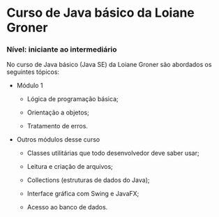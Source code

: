 # Curso de Java básico da Loiane Groner

### **Nível**: iniciante ao intermediário

No curso de Java básico (Java SE) da Loiane Groner são abordados os seguintes tópicos:



-   Módulo 1

    -   Lógica de programação básica;

    -   Orientação a objetos;

    -   Tratamento de erros.

    

-   Outros módulos desse curso

    -   Classes utilitárias que todo desenvolvedor deve saber usar;

    -   Leitura e criação de arquivos;

    -   Collections (estruturas de dados do Java);

    -   Interface gráfica com Swing e JavaFX;

    -   Acesso ao banco de dados.



